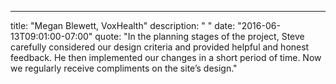 ---
  title: "Megan Blewett, VoxHealth"
  description: " "
  date: "2016-06-13T09:01:00-07:00"
  quote: "In the planning stages of the project, Steve carefully considered our design criteria and provided helpful and honest feedback. He then implemented our changes in a short period of time. Now we regularly receive compliments on the site’s design."
